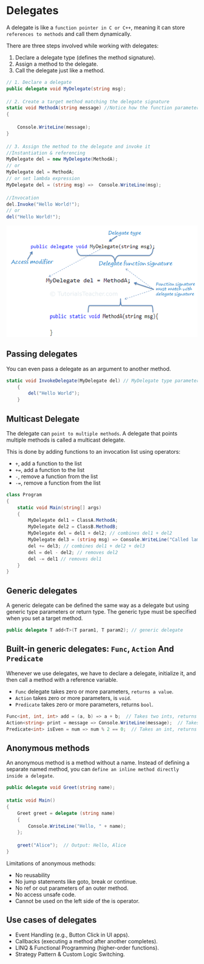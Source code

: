 # Delegates
A delegate is like a `function pointer in C or C++`, meaning it can store `references to methods` and call them dynamically.

There are three steps involved while working with delegates:
1. Declare a delegate type (defines the method signature).
2. Assign a method to the delegate.
3. Call the delegate just like a method.

```cs
// 1. Declare a delegate
public delegate void MyDelegate(string msg);

// 2. Create a target method matching the delegate signature
static void MethodA(string message) //Notice how the function parameters match the delegate signature.
{
    
    Console.WriteLine(message);
}

// 3. Assign the method to the delegate and invoke it
//Instantiation & referencing
MyDelegate del = new MyDelegate(MethodA);
// or 
MyDelegate del = MethodA; 
// or set lambda expression 
MyDelegate del = (string msg) =>  Console.WriteLine(msg);

//Invocation
del.Invoke("Hello World!");
// or 
del("Hello World!");
```
![delegates](/Programming_Foundations/CSharp/Images/Delegates.png)

## Passing delegates
You can even pass a delegate as an argument to another method.

```cs
static void InvokeDelegate(MyDelegate del) // MyDelegate type parameter
    {
        del("Hello World");
    }
```

## Multicast Delegate
The delegate can `point to multiple methods`. A delegate that points multiple methods is called a multicast delegate.

This is done by adding functions to an invocation list using operators:
- `+`, add a function to the list
- `+=`, add a function to the list
- `-`, remove a function from the list
- `-=`, remove a function from the list

```cs
class Program
{
    static void Main(string[] args)
    {
        MyDelegate del1 = ClassA.MethodA;
        MyDelegate del2 = ClassB.MethodB;
        MyDelegate del = del1 + del2; // combines del1 + del2
        MyDelegate del3 = (string msg) => Console.WriteLine("Called lambda expression: " + msg);
        del += del3; // combines del1 + del2 + del3
        del = del - del2; // removes del2
        del -= del1 // removes del1
    }
}
```

## Generic delegates
A generic delegate can be defined the same way as a delegate but using generic type parameters or return type. The generic type must be specified when you set a target method.

```cs
public delegate T add<T>(T param1, T param2); // generic delegate
```

## Built-in generic delegates: `Func`, `Action` And `Predicate`
Whenever we use delegates, we have to declare a delegate, initialize it, and then call a method with a reference variable.

- `Func` delegate takes zero or more parameters, `returns a value`.
- `Action` takes zero or more parameters, is `void`.
- `Predicate`  takes zero or more parameters, returns `bool`.

```cs
Func<int, int, int> add = (a, b) => a + b;  // Takes two ints, returns an int
Action<string> print = message => Console.WriteLine(message);  // Takes a string, returns void
Predicate<int> isEven = num => num % 2 == 0;  // Takes an int, returns bool
```

## Anonymous methods
An anonymous method is a method without a name. Instead of defining a separate named method, you can `define an inline method directly inside a delegate`.

```cs
public delegate void Greet(string name);

static void Main()
{
    Greet greet = delegate (string name) 
    { 
        Console.WriteLine("Hello, " + name); 
    };

    greet("Alice");  // Output: Hello, Alice
}
```

Limitations of anonymous methods:
- No reusability
- No jump statements like goto, break or continue.
- No ref or out parameters of an outer method.
- No access unsafe code.
- Cannot be used on the left side of the is operator.

## Use cases of delegates
- Event Handling (e.g., Button Click in UI apps).
- Callbacks (executing a method after another completes).
- LINQ & Functional Programming (higher-order functions).
- Strategy Pattern & Custom Logic Switching.